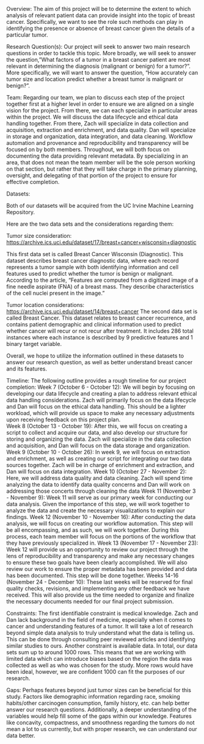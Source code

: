 Overview:
	The aim of this project will be to determine the extent to which analysis of relevant patient data can provide insight into the topic of breast cancer. Specifically, we want to see the role such methods can play in identifying the presence or absence of breast cancer given the details of a particular tumor.

Research Question(s): 
	Our project will seek to answer two main research questions in order to tackle this topic.
More broadly, we will seek to answer the question,”What factors of a tumor in a breast cancer patient are most relevant in determining the diagnosis (malignant or benign) for a tumor?”. More specifically, we will want to answer the question, “How accurately can tumor size and location predict whether a breast tumor is malignant or benign?”. 

Team: 
	Regarding our team, we plan to discuss each step of the project together first at a higher level in order to ensure we are aligned on a single vision for the project. From there, we can each specialize in particular areas within the project. We will discuss the data lifecycle and ethical data handling together. From there, Zach will specialize in data collection and acquisition, extraction and enrichment, and data quality. Dan will specialize in storage and organization, data integration, and data cleaning. Workflow automation and provenance and reproducibility and transparency will be focused on by both members. Throughout, we will both focus on documenting the data providing relevant metadata. By specializing in an area, that does not mean the team member will be the sole person working on that section, but rather that they will take charge in the primary planning, oversight, and delegating of that portion of the project to ensure for effective completion. 

Datasets:

Both of our datasets will be acquired from the UC Irvine Machine Learning Repository. 

Here are the two data sets and the considerations regarding them: 

Tumor size consideration: https://archive.ics.uci.edu/dataset/17/breast+cancer+wisconsin+diagnostic 

This first data set is called Breast Cancer Wisconsin (Diagnostic). This dataset describes breast cancer diagnostic data, where each record represents a tumor sample with both identifying information and cell features used to predict whether the tumor is benign or malignant. According to the article, “Features are computed from a digitized image of a fine needle aspirate (FNA) of a breast mass.  They describe characteristics of the cell nuclei present in the image.”

Tumor location considerations: 
https://archive.ics.uci.edu/dataset/14/breast+cancer
The second data set is called Breast Cancer. This dataset relates to breast cancer recurrence, and contains patient demographic and clinical information used to predict whether cancer will recur or not recur after treatment. It includes 286 total instances where each instance is described by 9 predictive features and 1 binary target variable.

Overall, we hope to utilize the information outlined in these datasets to answer our research question, as well as better understand breast cancer and its features.

Timeline:
The following outline provides a rough timeline for our project completion: 
Week 7 (October 6 - October 12): We will begin by focusing on developing our data lifecycle and creating a plan to address relevant ethical data handling considerations. Zach will primarily focus on the data lifecycle and Dan will focus on the ethical data handling. This should be a lighter workload, which will provide us space to make any necessary adjustments upon receiving feedback on this project plan.  
Week 8 (October 13 - October 19): After this, we will focus on creating a script to collect and acquire our data, and also develop our structure for storing and organizing the data. Zach will specialize in the data collection and acquisition, and Dan will focus on the data storage and organization.
Week 9 (October 10  - October 26): In week 9, we will focus on extraction and enrichment, as well as creating our script for integrating our two data sources together. Zach will be in charge of enrichment and extraction, and Dan will focus on data integration.
Week 10 (October 27 - November 2): Here, we will address data quality and data cleaning. Zach will spend time analyzing the data to identify data quality concerns and Dan will work on addressing those concerts through cleaning the data
Week 11 (November  3 - November 9): Week 11 will serve as our primary week for conducting our data analysis. Given the importance of this step, we will work together to analyze the data and create the necessary visualizations to explain our findings.
Week 12 (November 10 - November 16): After conducting the data analysis, we will focus on creating our workflow automation. This step will be all encompassing, and as such, we will work together. During this process, each team member will focus on the portions of the workflow that they have previously specialized in.
Week 13 (November 17 - November 23): Week 12 will provide us an opportunity to review our project through the lens of reproducibility and transparency and make any necessary changes to ensure these two goals have been clearly accomplished. We will also review our work to ensure the proper metadata has been provided and data has been documented. This step will be done together.
Weeks 14-16 (November 24 - December 10): These last weeks will be reserved for final quality checks, revisions, and implementing any other feedback we have received. This will also provide us the time needed to organize and finalize the necessary documents needed for our final project submission.

Constraints: 
The first identifiable constraint is medical knowledge. Zach and Dan lack background in the field of medicine, especially when it comes to cancer and understanding features of a tumor. It will take a lot of research beyond simple data analysis to truly understand what the data is telling us. This can be done through consulting peer reviewed articles and identifying similar studies to ours.
Another constraint is available data. In total, our data sets sum up to around 1000 rows. This means that we are working with limited data which can introduce biases based on the region the data was collected as well as who was chosen for the study. More rows would have been ideal, however, we are confident 1000 can fit the purposes of our research.

Gaps: 
Perhaps features beyond just tumor sizes can be beneficial for this study. Factors like demographic information regarding race, smoking habits/other carcinogen consumption, family history, etc. can help better answer our research questions. Additionally, a deeper understanding of the variables would help fill some of the gaps within our knowledge. Features like concavity, compactness, and smoothness regarding the tumors do not mean a lot to us currently, but with proper research, we can understand our data better.

